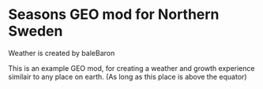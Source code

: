 Seasons GEO mod for Northern Sweden
===================================

Weather is created by baleBaron

This is an example GEO mod, for creating a weather and growth experience similair to any place on earth.
(As long as this place is above the equator)
